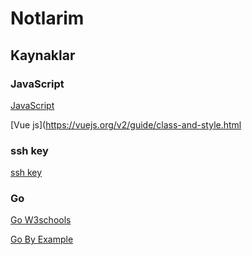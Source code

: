 # Notlarim

## Kaynaklar

### JavaScript 
[JavaScript](https://w3schools.com/js/default.asp)

[Vue js](https://vuejs.org/v2/guide/class-and-style.html
### ssh key
[ssh key](https://docs.joyent.com/public-cloud/getting-started/ssh-keys/generating-an-ssh-key-manually/manually-generating-your-ssh-key-in-mac-os-x)
### Go 
[ Go W3schools ](https://www.w3schools.com/go/index.php)

[ Go By Example ](https://gobyexample.com/)
